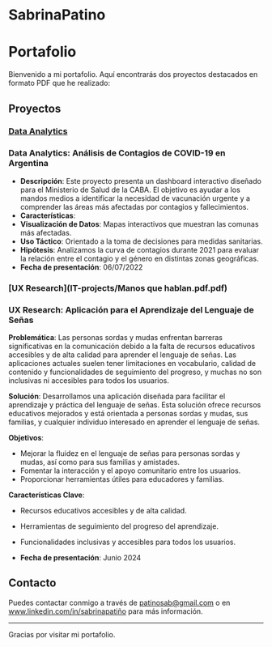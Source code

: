 # SabrinaPatino

# Portafolio

Bienvenido a mi portafolio. Aquí encontrarás dos proyectos destacados en formato PDF que he realizado:

## Proyectos

### [Data Analytics](IT-projects/data_analytics.pdf)
### Data Analytics: Análisis de Contagios de COVID-19 en Argentina
- **Descripción**: Este proyecto presenta un dashboard interactivo diseñado para el Ministerio de Salud de la CABA. El objetivo es ayudar a los mandos medios a identificar la necesidad de vacunación urgente y a comprender las áreas más afectadas por contagios y fallecimientos.
- **Características**:
- **Visualización de Datos**: Mapas interactivos que muestran las comunas más afectadas.
- **Uso Táctico**: Orientado a la toma de decisiones para medidas sanitarias.
- **Hipótesis**:
Analizamos la curva de contagios durante 2021 para evaluar la relación entre el contagio y el género en distintas zonas geográficas.
- **Fecha de presentación**: 06/07/2022

### [UX Research](IT-projects/Manos que hablan.pdf.pdf)
### UX Research: Aplicación para el Aprendizaje del Lenguaje de Señas

**Problemática**:
Las personas sordas y mudas enfrentan barreras significativas en la comunicación debido a la falta de recursos educativos accesibles y de alta calidad para aprender el lenguaje de señas. Las aplicaciones actuales suelen tener limitaciones en vocabulario, calidad de contenido y funcionalidades de seguimiento del progreso, y muchas no son inclusivas ni accesibles para todos los usuarios.

**Solución**:
Desarrollamos una aplicación diseñada para facilitar el aprendizaje y práctica del lenguaje de señas. Esta solución ofrece recursos educativos mejorados y está orientada a personas sordas y mudas, sus familias, y cualquier individuo interesado en aprender el lenguaje de señas.

**Objetivos**:
- Mejorar la fluidez en el lenguaje de señas para personas sordas y mudas, así como para sus familias y amistades.
- Fomentar la interacción y el apoyo comunitario entre los usuarios.
- Proporcionar herramientas útiles para educadores y familias.

**Características Clave**:
- Recursos educativos accesibles y de alta calidad.
- Herramientas de seguimiento del progreso del aprendizaje.
- Funcionalidades inclusivas y accesibles para todos los usuarios.

- **Fecha de presentación**: Junio 2024

## Contacto

Puedes contactar conmigo a través de patinosab@gmail.com o en www.linkedin.com/in/sabrinapatiño para más información.

---

Gracias por visitar mi portafolio.


